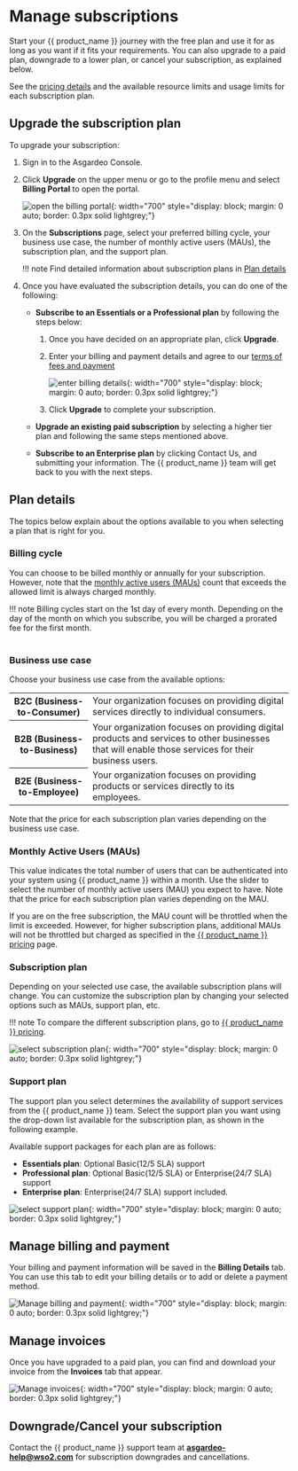 # Manage subscriptions

Start your {{ product_name }} journey with the free plan and use it for as long as you want if it fits your requirements. You can also upgrade to a paid plan, downgrade to a lower plan, or cancel your subscription, as explained below.

See the [pricing details](https://wso2.com/asgardeo/pricing/) and the available resource limits and usage limits for each subscription plan.

## Upgrade the subscription plan

To upgrade your subscription:

1. Sign in to the Asgardeo Console.
2. Click **Upgrade** on the upper menu or go to the profile menu and select **Billing Portal** to open the portal.

    ![open the billing portal]({{base_path}}/assets/img/guides/select-upgrade-biling-portal.png){: width="700" style="display: block; margin: 0 auto; border: 0.3px solid lightgrey;"}

3. On the **Subscriptions** page, select your preferred billing cycle, your business use case, the number of monthly active users (MAUs), the subscription plan, and the support plan.

    !!! note
        Find detailed information about subscription plans in [Plan details](#plan-details)

4. Once you have evaluated the subscription details, you can do one of the following:

    - **Subscribe to an Essentials or a Professional plan** by following the steps below:

        1. Once you have decided on an appropriate plan, click **Upgrade**.
        2. Enter your billing and payment details and agree to our [terms of fees and payment](https://wso2.com/asgardeo/terms-of-use/#fees-and-payment)

            ![enter billing details]({{base_path}}/assets/img/guides/self-service-billing-payment.png){: width="700" style="display: block; margin: 0 auto; border: 0.3px solid lightgrey;"}

        3. Click **Upgrade** to complete your subscription.

    - **Upgrade an existing paid subscription** by selecting a higher tier plan and following the same steps mentioned above.

    - **Subscribe to an Enterprise plan** by clicking Contact Us, and submitting your information. The {{ product_name }} team will get back to you with the next steps.


## Plan details

The topics below explain about the options available to you when selecting a plan that is right for you.

### Billing cycle

You can choose to be billed monthly or annually for your subscription. However, note that the [monthly active users (MAUs)](#monthly-active-users-maus) count that exceeds the allowed limit is always charged monthly.

!!! note
    Billing cycles start on the 1st day of every month. Depending on the day of the month on which you subscribe, you will be charged a prorated fee for the first month. <br/><br/>

### Business use case

Choose your business use case from the available options:

<table>
    <tr>
        <th>
          <b>B2C</b> (Business-to-Consumer)
        </th>
        <td>
          Your organization focuses on providing digital services directly to individual consumers.
        </td>
    </tr>
    <tr>
        <th>
          <b>B2B</b> (Business-to-Business)
        </th>
        <td>
          Your organization focuses on providing digital products and services to other businesses that will enable those services for their business users.
        </td>
    </tr>
    <tr>
        <th>
          <b>B2E</b> (Business-to-Employee)
        </th>
        <td>
          Your organization focuses on providing products or services directly to its employees.
        </td>
    </tr>
</table>

Note that the price for each subscription plan varies depending on the business use case.


### Monthly Active Users (MAUs)

This value indicates the total number of users that can be authenticated into your system using {{ product_name }} within a month. Use the slider to select the number of monthly active users (MAU) you expect to have. Note that the price for each subscription plan varies depending on the MAU.

If you are on the free subscription, the MAU count will be throttled when the limit is exceeded. However, for higher subscription plans, additional MAUs will not be throttled but charged as specified in the [{{ product_name }} pricing](https://wso2.com/asgardeo/pricing/) page.

### Subscription plan

Depending on your selected use case, the available subscription plans will change. You can customize the subscription plan by changing your selected options such as  MAUs, support plan, etc.

!!! note
    To compare the different subscription plans, go to [{{ product_name }} pricing](https://wso2.com/asgardeo/pricing/).

![select subscription plan]({{base_path}}/assets/img/guides/select-subscription-plan.png){: width="700" style="display: block; margin: 0 auto; border: 0.3px solid lightgrey;"}

### Support plan

The support plan you select determines the availability of support services from the {{ product_name }} team. Select the support plan you want using the drop-down list available for the subscription plan, as shown in the following example.

Available support packages for each plan are as follows:

- **Essentials plan**: Optional Basic(12/5 SLA) support
- **Professional plan**: Optional Basic(12/5 SLA) or Enterprise(24/7 SLA) support
- **Enterprise plan**: Enterprise(24/7 SLA) support included.


![select support plan]({{base_path}}/assets/img/guides/select-support-plan.png){: width="700" style="display: block; margin: 0 auto; border: 0.3px solid lightgrey;"}

## Manage billing and payment

Your billing and payment information will be saved in the **Billing Details** tab. You can use this tab to edit your billing details or to add or delete a payment method.

![Manage billing and payment]({{base_path}}/assets/img/guides/billing-and-payment-information.png){: width="700" style="display: block; margin: 0 auto; border: 0.3px solid lightgrey;"}

## Manage invoices

Once you have upgraded to a paid plan, you can find and download your invoice from the **Invoices** tab that appear.

![Manage invoices]({{base_path}}/assets/img/guides/billing-invoices-tab.png){: width="700" style="display: block; margin: 0 auto; border: 0.3px solid lightgrey;"}

## Downgrade/Cancel your subscription

Contact the {{ product_name }} support team at **asgardeo-help@wso2.com** for subscription downgrades and cancellations.